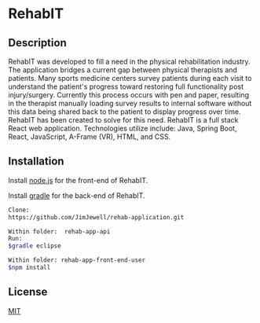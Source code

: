 # RehabIT

## Description

RehabIT was developed to fill a need in the physical rehabilitation industry.  The application bridges a current gap between physical therapists and patients. Many sports medicine centers survey patients during each visit to understand the patient's progress toward restoring full functionality post injury/surgery.  Currently this process occurs with pen and paper, resulting in the therapist manually loading survey results to internal software without this data being shared back to the patient to display progress over time. RehabIT has been created to solve for this need.  RehabIT is a full stack React web application.  Technologies utilize include: Java, Spring Boot, React, JavaScript, A-Frame (VR), HTML, and CSS. 

## Installation

Install  [node.js](https://nodejs.org/en/) for the front-end of RehabIT.

Install [gradle](https://gradle.org/install//) for the back-end of RehabIT.

```bash
Clone:
https://github.com/JimJewell/rehab-application.git

Within folder:  rehab-app-api
Run:
$gradle eclipse

Within folder: rehab-app-front-end-user
$npm install


```



## License
[MIT](https://choosealicense.com/licenses/mit/)
